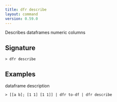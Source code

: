 ```yaml
---
title: dfr describe
layout: command
version: 0.59.0
---
```


Describes dataframes numeric columns

## Signature

```> dfr describe ```

## Examples

dataframe description
```shell
> [[a b]; [1 1] [1 1]] | dfr to-df | dfr describe
```

